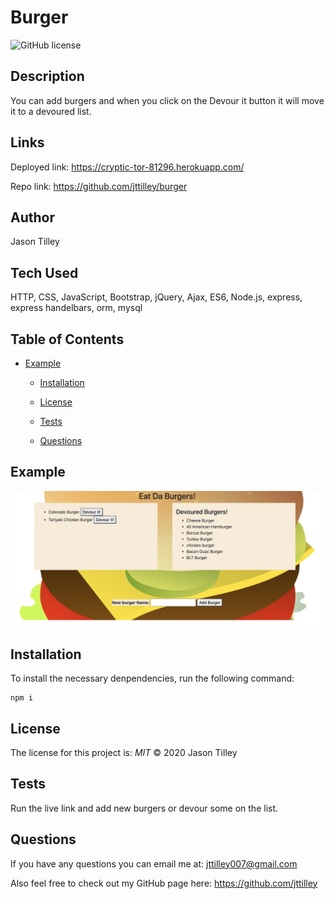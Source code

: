 # Burger

![GitHub license](https://img.shields.io/badge/License-MIT-blue.svg)

## Description
You can add burgers and when you click on the Devour it button it will move it to a devoured list. 

## Links
Deployed link: https://cryptic-tor-81296.herokuapp.com/ 

Repo link: https://github.com/jttilley/burger

## Author
Jason Tilley

## Tech Used
HTTP, CSS, JavaScript, Bootstrap, jQuery, Ajax, ES6, Node.js, express, express handelbars, orm, mysql

## Table of Contents
* [Example](#example)
  
  
  * [Installation](#installation)
  
  * [License](#license)
  
  * [Tests](#tests)
  
  * [Questions](#questions)
    

## Example
![example](public/assets/screenshot.png)

## Installation
To install the necessary denpendencies, run the following command:
```
npm i
```

## License
The license for this project is: *MIT* ©  2020 Jason Tilley
  

## Tests
Run the live link and add new burgers or devour some on the list.

## Questions
If you have any questions you can email me at: jttilley007@gmail.com

Also feel free to check out my GitHub page here: https://github.com/jttilley
  

